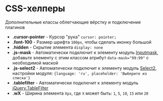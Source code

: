 # CSS-хелперы

Дополнительные классы облегчающие вёрстку и подключение плагинов
- **.cursor-pointer** - Курсор "рука" `cursor: pointer;`
- **.font-100** - Размер шрифта `100px`, чтобы сделать иконку большой
- **.hidden** - Скрытие элемента `display: none`
- **.js-mask** - Автоматически подключит к элементу модуль [Inputmask](https://github.com/RobinHerbots/Inputmask), добавьте элементу с этим классом атрибут `data-mask="99:99"` с необходимой маской
- **.js-select2** - Автоматически подключит к элементу модуль [Select2](https://github.com/select2/select2), настройки модуля: `{language: 'ru', placeholder: 'Выберите из списка'}`
- **.tablefilter** - Автоматически подключит к элементу модуль [jQuery.TableFilter](https://github.com/DimNS/jQuery.TableFilter)
- **.wX** - Ширина элемента `Xpx`, где `X` может быть: `1`, `5`, `10`, `15` или `20`